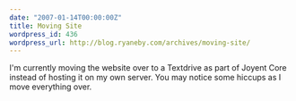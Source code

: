 ```yaml
---
date: "2007-01-14T00:00:00Z"
title: Moving Site
wordpress_id: 436
wordpress_url: http://blog.ryaneby.com/archives/moving-site/
---
```

I'm currently moving the website over to a Textdrive as part of Joyent Core instead of hosting it on my own server. You may notice some hiccups as I move everything over.

